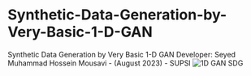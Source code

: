 # Synthetic-Data-Generation-by-Very-Basic-1-D-GAN
Synthetic Data Generation by Very Basic 1-D GAN
Developer: Seyed Muhammad Hossein Mousavi - (August 2023) - SUPSI
![1D GAN SDG](https://github.com/SeyedMuhammadHosseinMousavi/Synthetic-Data-Generation-by-Very-Basic-1-D-GAN/assets/11339420/a608861b-a340-43f1-a9f3-c36e98e85099)
